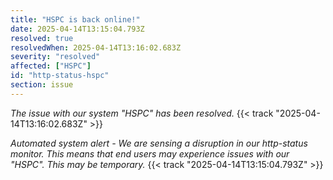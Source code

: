 ```yaml
---
title: "HSPC is back online!"
date: 2025-04-14T13:15:04.793Z
resolved: true
resolvedWhen: 2025-04-14T13:16:02.683Z
severity: "resolved"
affected: ["HSPC"]
id: "http-status-hspc"
section: issue
---
```


*The issue with our system "HSPC" has been resolved.* {{< track "2025-04-14T13:16:02.683Z" >}}

**Automated system alert* - We are sensing a disruption in our http-status monitor. This means that end users may experience issues with our "HSPC". This may be temporary.* {{< track "2025-04-14T13:15:04.793Z" >}}
